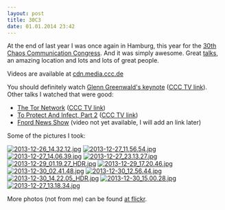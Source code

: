 ```yaml
---
layout: post
title: 30C3
date: 01.01.2014 23:42
---
```


At the end of last year I was once again in Hamburg, this year for the [30th Chaos Communication Congress](https://events.ccc.de/congress/2013/wiki/Main_Page).
And it was simply awesome. Great [talks](https://events.ccc.de/congress/2013/Fahrplan/), an amazing location and lots and lots of great people.

Videos are available at [cdn.media.ccc.de](http://cdn.media.ccc.de/congress/2013/)

You should definitely watch [Glenn Greenwald's keynote](https://events.ccc.de/congress/2013/Fahrplan/events/5711.html) ([CCC TV link](http://media.ccc.de/browse/congress/2013/30C3_-_5622_-_en_-_saal_1_-_201312271930_-_30c3_keynote_-_glenn_greenwald_-_frank.html)).
Other talks I watched that were good:

* [The Tor Network](https://events.ccc.de/congress/2013/Fahrplan/events/5423.html) ([CCC TV link](http://media.ccc.de/browse/congress/2013/30C3_-_5423_-_en_-_saal_1_-_201312272030_-_the_tor_network_-_jacob_-_arma.html))
* [To Protect And Infect, Part 2](https://events.ccc.de/congress/2013/Fahrplan/events/5713.html) ([CCC TV link](http://media.ccc.de/browse/congress/2013/i5TMBRf_-3TiDrceuY3osQ.html))
* [Fnord News Show](https://events.ccc.de/congress/2013/Fahrplan/events/5714.html) (video not yet available, I will add an link later)

Some of the pictures I took:

[![2013-12-26_14.32.12.jpg](//tmp.fnordig.de/30c3/img/th-2013-12-26_14.32.12.jpg)](//tmp.fnordig.de/30c3/img/2013-12-26_14.32.12.jpg)
[![2013-12-27_11.56.54.jpg](//tmp.fnordig.de/30c3/img/th-2013-12-27_11.56.54.jpg)](//tmp.fnordig.de/30c3/img/2013-12-27_11.56.54.jpg)
[![2013-12-27_14.06.39.jpg](//tmp.fnordig.de/30c3/img/th-2013-12-27_14.06.39.jpg)](//tmp.fnordig.de/30c3/img/2013-12-27_14.06.39.jpg)
[![2013-12-27_23.13.27.jpg](//tmp.fnordig.de/30c3/img/th-2013-12-27_23.13.27.jpg)](//tmp.fnordig.de/30c3/img/2013-12-27_23.13.27.jpg)
[![2013-12-29_01.19.27_HDR.jpg](//tmp.fnordig.de/30c3/img/th-2013-12-29_01.19.27_HDR.jpg)](//tmp.fnordig.de/30c3/img/2013-12-29_01.19.27_HDR.jpg)
[![2013-12-29_17.20.46.jpg](//tmp.fnordig.de/30c3/img/th-2013-12-29_17.20.46.jpg)](//tmp.fnordig.de/30c3/img/2013-12-29_17.20.46.jpg)
[![2013-12-30_02.41.48.jpg](//tmp.fnordig.de/30c3/img/th-2013-12-30_02.41.48.jpg)](//tmp.fnordig.de/30c3/img/2013-12-30_02.41.48.jpg)
[![2013-12-30_12.56.44.jpg](//tmp.fnordig.de/30c3/img/th-2013-12-30_12.56.44.jpg)](//tmp.fnordig.de/30c3/img/2013-12-30_12.56.44.jpg)
[![2013-12-30_14.22.05_HDR.jpg](//tmp.fnordig.de/30c3/img/th-2013-12-30_14.22.05_HDR.jpg)](//tmp.fnordig.de/30c3/img/2013-12-30_14.22.05_HDR.jpg)
[![2013-12-30_15.00.28.jpg](//tmp.fnordig.de/30c3/img/th-2013-12-30_15.00.28.jpg)](//tmp.fnordig.de/30c3/img/2013-12-30_15.00.28.jpg)
[![2013-12-27_13.18.34.jpg](//tmp.fnordig.de/30c3/img/th-2013-12-27_13.18.34.jpg)](//tmp.fnordig.de/30c3/img/2013-12-27_13.18.34.jpg)

More photos (not from me) can be found [at flickr](http://www.flickr.com/groups/2418976@N25/).

